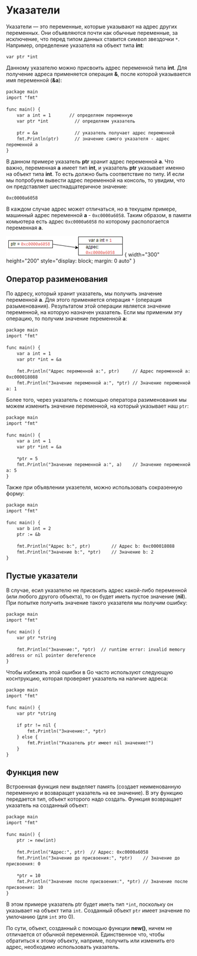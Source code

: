# Указатели

Указатели — это переменные, которые указывают на адрес других переменных. Они объявляются почти как обычные переменные, за исключение, что перед типом данных ставится символ звездочки `*`. Например, определение указателя на объект типа **int**:

```
var ptr *int
```

Данному указателю можно присвоить адрес переменной типа **int**. Для получение адреса применяется операция **&**, после которой указывается имя переменной (**&a**):

```
package main
import "fmt"

func main() {
    var a int = 1       // определяем переменную
    var ptr *int          // определяем указатель

    ptr = &a              // указатель получает адрес переменной
    fmt.Println(ptr)      // значение самого указателя - адрес переменной a
}
```

В данном примере указатель **ptr** хранит адрес переменной **a**. Что важно, переменная **a** имеет тип **int**, и указатель **ptr** указывает именно на объект типа **int**. То есть должно быть соответствие по типу. И если мы попробуем вывести адрес переменной на консоль, то увидим, что он представляет шестнадцатеричное значение:

```
0xc0000a6058
```

В каждом случае адрес может отличаться, но в текущем примере, машинный адрес переменной **a** - `0xc0000a6058`. Таким образом, в памяти комьютера есть адрес `0xc0000a6058` по которому распологается переменная **a**.

![](srcs./../../src/Chap2Ptr.png){ width="300" height="200" style="display: block; margin: 0 auto" }

## Оператор разименования

По адресу, который хранит указатель, мы получить значение переменной **a**. Для этого применяется операция `*` (операция разыменования). Результатом этой операции является значение переменной, на которую назначен указатель. Если мы применим эту операцию, то получим значение переменной **a**:

```
package main
import "fmt"

func main() {
    var a int = 1
    var ptr *int = &a

    fmt.Println("Адрес переменной а:", ptr)     // Адрес переменной а: 0xc000018088
	fmt.Println("Значение переменной а:", *ptr)	// Значение переменной а: 1
```

Более того, через указатель с помощью оператора разименования мы можем изменить значение переменной, на который указывает наш `ptr`:

```
package main
import "fmt"

func main() {
    var a int = 1
    var ptr *int = &a

	*ptr = 5
	fmt.Println("Значение переменной а:", a)	// Значение переменной а: 5
}
```

Также при объявлении указетеля, можно использовать сокразенную форму:

```
package main
import "fmt"

func main() {
    var b int = 2
    ptr := &b

	fmt.Println("Адрес b:", ptr)		// Адрес b: 0xc000018088
	fmt.Println("Значение b:", *ptr)	// Значение b: 2
}
```

## Пустые указатели

В случае, есил указателю не присвоить адрес какой-либо переменной (или любого другого объекта), то он будет иметь пустое значение (**nil**). При попытке получить значение такого указателя мы получим ошибку:

```
package main
import "fmt"

func main() {
    var ptr *string

	fmt.Println("Значение:", *ptr)	// runtime error: invalid memory address or nil pointer dereference
}
```

Чтобы избежать этой ошибки в Go часто используют следующую коснтрукцию, которая проверяет указатель на наличие адреса:

```
package main
import "fmt"

func main() {
    var ptr *string

	if ptr != nil {
		fmt.Println("Значение:", *ptr)
	} else {
		fmt.Println("Указатель ptr имеет nil значение!")
	}
}
```

## Функция new

Встроенная функция new выделяет память (создает неименованную переменную и возваращет указатель на ее значение). В эту функцию передается тип, объект которого надо создать. Функция возвращает указатель на созданный объект:

```
package main
import "fmt"

func main() {
    ptr := new(int)

	fmt.Println("Адрес:", ptr)	// Адрес: 0xc0000a6058
	fmt.Println("Значение до присвоения:", *ptr)	// Значение до присвоения: 0

	*ptr = 10
	fmt.Println("Значение после присвоения:", *ptr)	// Значение после присвоения: 10
}
```

В этом примере указатель ptr будет иметь тип `*int`, поскольку он указывает на объект типа `int`. Созданный объект `ptr` имеет значение по умлочанию (для `int` это 0).

По сути, объект, созданный с помощью функции **new()**, ничем не отличается от обычной переменной. Единственное что, чтобы обратиться к этому объекту, наприме, получить или изменить его адрес, необходимо использовать указатель.
